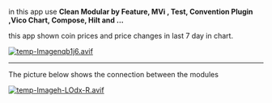 in this app use **Clean Modular by Feature, MVi , Test, Convention Plugin ,Vico Chart,  Compose, Hilt  and ...**

this app shown coin prices and price changes in last 7 day in chart.



[![temp-Imagenqb1j6.avif](https://i.postimg.cc/d01FZ9Cv/temp-Imagenqb1j6.avif)](https://postimg.cc/XrTmTdxD)


________________________________________________________________________________

The picture below shows the connection between the modules

[![temp-Imageh-LOdx-R.avif](https://i.postimg.cc/YqMwdQ0w/temp-Imageh-LOdx-R.avif)](https://postimg.cc/5j7G0Y8P)
